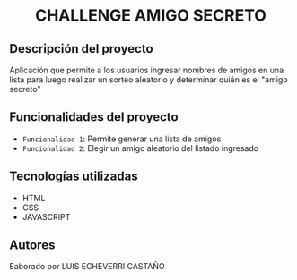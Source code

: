 
<h1 align="center">CHALLENGE AMIGO SECRETO</h1>

<h2>Descripción del proyecto</h2>

<p>Aplicación que permite a los usuarios ingresar nombres de amigos en una lista para luego realizar un sorteo aleatorio y determinar quién es el "amigo secreto"</p>

## Funcionalidades del proyecto
- `Funcionalidad 1`: Permite generar una lista de amigos 
- `Funcionalidad 2`: Elegir un amigo aleatorio del listado ingresado

## Tecnologías utilizadas
- HTML
- CSS
- JAVASCRIPT

## Autores
Eaborado por LUIS ECHEVERRI CASTAÑO